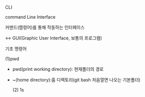 CLI

command  Line Interface

커맨드(몀령어)를 통해 작동하는 인터페이스

<-> GUI(Graphic User Interface, 보통의 프로그램)

기초 명령어

(1)pwd

* pwd(print working directory): 현재폴더의 경로

* ~(home directory):홈 디렉토리(git bash 처음열면 나오는 기본폴더)

  (2) 1s

  